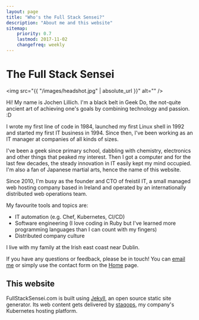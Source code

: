 ```yaml
---
layout: page
title: "Who's the Full Stack Sensei?"
description: "About me and this website"
sitemap:
    priority: 0.7
    lastmod: 2017-11-02
    changefreq: weekly
---
```


# The Full Stack Sensei

<span class="image left"><img src="{{ "/images/headshot.jpg" | absolute_url }}" alt="" /></span>

Hi! My name is Jochen Lillich. I'm a black belt in Geek Do, the not-quite ancient art of achieving one's goals by combining technology and passion. :D

I wrote my first line of code in 1984, launched my first Linux shell in 1992 and started my first IT business in 1994. Since then, I've been working as an IT manager at companies of all kinds of sizes.

I've been a geek since primary school, dabbling with chemistry, electronics and other things that peaked my interest. Then I got a computer and for the last few decades, the steady innovation in IT easily kept my mind occupied. I'm also a fan of Japanese martial arts, hence the name of this website.

Since 2010, I'm busy as the founder and CTO of freistil IT, a small managed web hosting company based in Ireland and operated by an internationally distributed web operations team.

My favourite tools and topics are:

* IT automation (e.g. Chef, Kubernetes, CI/CD)
* Software engineering (I love coding in Ruby but I've learned more programming languages than I can count with my fingers)
* Distributed company culture

I live with my family at the Irish east coast near Dublin.

<div class="box">
  <p>
  If you have any questions or feedback, please be in touch! You can <a href="mailto:info@fullstacksensei.com">email me</a> or simply use the contact form on the <a href="/">Home</a> page.
  </p>
</div>

## This website

FullStackSensei.com is built using [Jekyll](https://jekyllrb.com), an open source static site generator. Its web content gets delivered by [staqops](https://www.staqops.com), my company's Kubernetes hosting platform.
